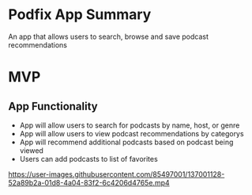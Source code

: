 <strong><h1>Podfix App Summary</h1></strong>
An app that allows users to search, browse and save podcast recommendations


<strong><h1>MVP</h1></strong>

<h2>App Functionality</h2>
<ul>
<li>App will allow users to search for podcasts by name, host, or genre</li>
<li>App will allow users to view podcast recommendations by categorys</li>
<li>App will recommend additional podcasts based on podcast being viewed</li>
<li>Users can add podcasts to list of favorites</li>

</ul>



https://user-images.githubusercontent.com/85497001/137001128-52a89b2a-01d8-4a04-83f2-6c4206d4765e.mp4

